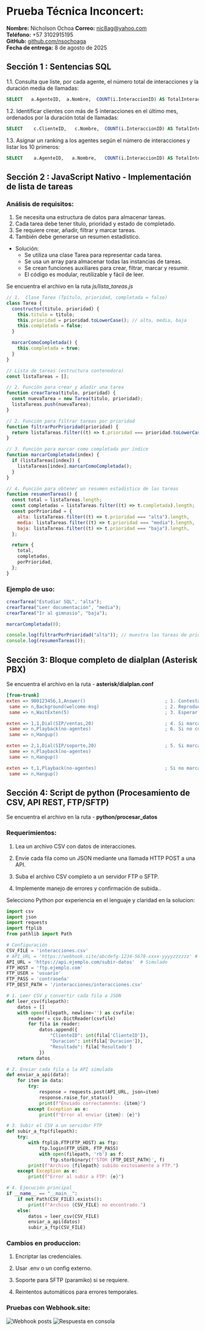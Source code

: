 # Prueba Técnica Inconcert:

**Nombre:** Nicholson Ochoa
**Correo:** nic8ag@yahoo.com  
**Teléfono:** +57 3102915195  
**GitHub:** [github.com/nsochoaga](https://github.com/nsochoaga)  
**Fecha de entrega:** 8 de agosto de 2025

## Sección 1 : Sentencias SQL

1.1. Consulta que liste, por cada agente, el número total de interacciones y la duración media de llamadas:

```sql
SELECT   a.AgenteID,  a.Nombre,  COUNT(i.InteraccionID) AS TotalInteracciones, AVG(i.Duracion) AS DuracionMedia FROM Agentes a LEFT JOIN Interacciones i ON a.AgenteID = i.AgenteID GROUP BY a.AgenteID, a.Nombre;

```

1.2. Identificar clientes con más de 5 interacciones en el último mes, ordenados por la duración total de llamadas:

```sql
SELECT    c.ClienteID,   c.Nombre,  COUNT(i.InteraccionID) AS TotalInteracciones, SUM(i.Duracion) AS DuracionTotal FROM Clientes c JOIN Interacciones i ON c.ClienteID = i.ClienteID WHERE i.Fecha >= DATE_SUB(NOW(), INTERVAL 1 MONTH) GROUP BY c.ClienteID, c.Nombre HAVING COUNT(i.InteraccionID) > 5 ORDER BY DuracionTotal DESC;
```

1.3. Asignar un ranking a los agentes según el número de interacciones y listar los 10 primeros:

```sql
SELECT    a.AgenteID,   a.Nombre,   COUNT(i.InteraccionID) AS TotalInteracciones, RANK() OVER (ORDER BY COUNT(i.InteraccionID) DESC) AS Ranking FROM Agentes a LEFT JOIN Interacciones i ON a.AgenteID = i.AgenteID GROUP BY a.AgenteID, a.Nombre ORDER BY Ranking LIMIT 10;
```

## Sección 2 : JavaScript Nativo - Implementación de lista de tareas

### Análisis de requisitos:

1. Se necesita una estructura de datos para almacenar tareas.
2. Cada tarea debe tener título, prioridad y estado de completado.
3. Se requiere crear, añadir, filtrar y marcar tareas.
4. También debe generarse un resumen estadístico.

- Solución:
  - Se utiliza una clase Tarea para representar cada tarea.
  - Se usa un array para almacenar todas las instancias de tareas.
  - Se crean funciones auxiliares para crear, filtrar, marcar y resumir.
  - El código es modular, reutilizable y fácil de leer.

Se encuentra el archivo en la ruta _js/lista_tareas.js_

```js
// 1.  Clase Tarea (Tpítulo, prioridad, completada = false)
class Tarea {
  constructor(titulo, prioridad) {
    this.titulo = titulo;
    this.prioridad = prioridad.toLowerCase(); // alta, media, baja
    this.completada = false;
  }

  marcarComoCompletada() {
    this.completada = true;
  }
}

// Lista de tareas (estructura contenedora)
const listaTareas = [];

// 2. Función para crear y añadir una tarea
function crearTarea(titulo, prioridad) {
  const nuevaTarea = new Tarea(titulo, prioridad);
  listaTareas.push(nuevaTarea);
}

// 2. Función para filtrar tareas por prioridad
function filtrarPorPrioridad(prioridad) {
  return listaTareas.filter((t) => t.prioridad === prioridad.toLowerCase());
}

// 3. Función para marcar como completada por índice
function marcarCompletada(index) {
  if (listaTareas[index]) {
    listaTareas[index].marcarComoCompletada();
  }
}

// 4. Función para obtener un resumen estadistico de las tareas
function resumenTareas() {
  const total = listaTareas.length;
  const completadas = listaTareas.filter((t) => t.completada).length;
  const porPrioridad = {
    alta: listaTareas.filter((t) => t.prioridad === "alta").length,
    media: listaTareas.filter((t) => t.prioridad === "media").length,
    baja: listaTareas.filter((t) => t.prioridad === "baja").length,
  };

  return {
    total,
    completadas,
    porPrioridad,
  };
}
```

### Ejemplo de uso:

```js
crearTarea("Estudiar SQL", "alta");
crearTarea("Leer documentación", "media");
crearTarea("Ir al gimnasio", "baja");

marcarCompletada(0);

console.log(filtrarPorPrioridad("alta")); // muestra las tareas de prioridad alta
console.log(resumenTareas());
```

## Sección 3: Bloque completo de dialplan (Asterisk PBX)

Se encuentra el archivo en la ruta - **asterisk/dialplan.conf**

```ini
[from-trunk]
exten => 900123456,1,Answer()                             ; 1. Contestar la llamada
 same => n,Background(welcome-msg)                        ; 2. Reproducir mensaje de bienvenida
 same => n,WaitExten(5)                                   ; 3. Esperar 5 segundos a que se marque una extensión

exten => 1,1,Dial(SIP/ventas,20)                          ; 4. Si marcan 1, llamar a ventas por 20 segundos
 same => n,Playback(no-agentes)                           ; 6. Si no contestan, reproducir audio de no disponibles
 same => n,Hangup()

exten => 2,1,Dial(SIP/soporte,20)                         ; 5. Si marcan 2, llamar a soporte por 20 segundos
 same => n,Playback(no-agentes)
 same => n,Hangup()

exten => t,1,Playback(no-agentes)                         ; Si no marcan nada (timeout)
 same => n,Hangup()

```

## Sección 4: Script de python (Procesamiento de CSV, API REST, FTP/SFTP)

Se encuentra el archivo en la ruta - **python/procesar_datos**

### Requerimientos:

1. Lea un archivo CSV con datos de interacciones.

2. Envíe cada fila como un JSON mediante una llamada HTTP POST a una API.

3. Suba el archivo CSV completo a un servidor FTP o SFTP.

4. Implemente manejo de errores y confirmación de subida..

Selecciono Python por experiencia en el lenguaje y claridad en la solucion:

```python
import csv
import json
import requests
import ftplib
from pathlib import Path

# Configuración
CSV_FILE = 'interacciones.csv'
# API_URL = 'https://webhook.site/abcdefg-1234-5678-xxxx-yyyyzzzzzz' # Para prueba con webhook.site
API_URL = 'https://api.ejemplo.com/subir-datos'  # Simulado
FTP_HOST = 'ftp.ejemplo.com'
FTP_USER = 'usuario'
FTP_PASS = 'contraseña'
FTP_DEST_PATH = '/interacciones/interacciones.csv'

# 1. Leer CSV y convertir cada fila a JSON
def leer_csv(filepath):
    datos = []
    with open(filepath, newline='') as csvfile:
        reader = csv.DictReader(csvfile)
        for fila in reader:
            datos.append({
                "ClienteID": int(fila['ClienteID']),
                "Duracion": int(fila['Duracion']),
                "Resultado": fila['Resultado']
            })
    return datos

# 2. Enviar cada fila a la API simulada
def enviar_a_api(data):
    for item in data:
        try:
            response = requests.post(API_URL, json=item)
            response.raise_for_status()
            print(f"Enviado correctamente: {item}")
        except Exception as e:
            print(f"Error al enviar {item}: {e}")

# 3. Subir el CSV a un servidor FTP
def subir_a_ftp(filepath):
    try:
        with ftplib.FTP(FTP_HOST) as ftp:
            ftp.login(FTP_USER, FTP_PASS)
            with open(filepath, 'rb') as f:
                ftp.storbinary(f'STOR {FTP_DEST_PATH}', f)
        print(f"Archivo {filepath} subido exitosamente a FTP.")
    except Exception as e:
        print(f"Error al subir a FTP: {e}")

# 4. Ejecución principal
if __name__ == "__main__":
    if not Path(CSV_FILE).exists():
        print(f"Archivo {CSV_FILE} no encontrado.")
    else:
        datos = leer_csv(CSV_FILE)
        enviar_a_api(datos)
        subir_a_ftp(CSV_FILE)

```

### Cambios en produccion:

1. Encriptar las credenciales.

2. Usar .env o un config externo.

3. Soporte para SFTP (paramiko) si se requiere.

4. Reintentos automáticos para errores temporales.

### Pruebas con Webhook.site:

![Webhook posts](image.png)
![Respuesta en consola](image-1.png)
